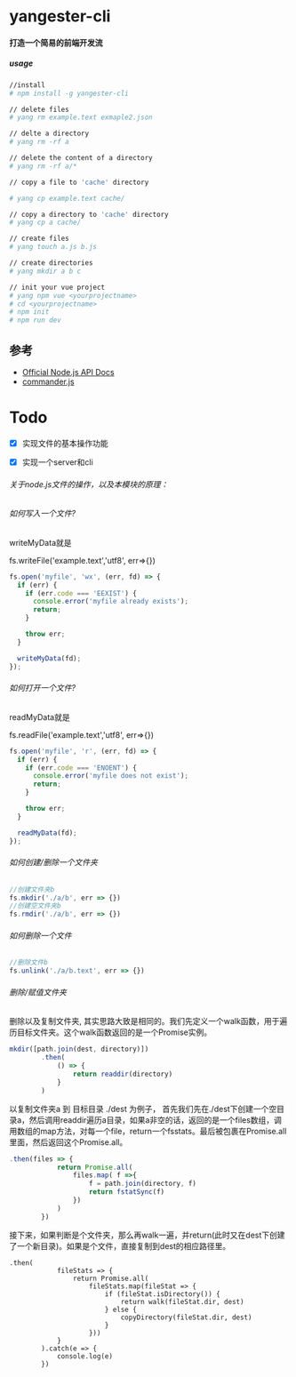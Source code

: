 # yangester-cli
#### 打造一个简易的前端开发流
##### usage
```bash
//install
# npm install -g yangester-cli

// delete files
# yang rm example.text exmaple2.json

// delte a directory
# yang rm -rf a

// delete the content of a directory
# yang rm -rf a/*

// copy a file to 'cache' directory

# yang cp example.text cache/

// copy a directory to 'cache' directory
# yang cp a cache/

// create files
# yang touch a.js b.js

// create directories
# yang mkdir a b c

// init your vue project
# yang npm vue <yourprojectname>
# cd <yourprojectname>
# npm init
# npm run dev
```
## 参考
- [Official Node.js API Docs](https://nodejs.org/dist/latest-v8.x/docs/api/)
- [commander.js](https://github.com/tj/commander.js)

# Todo
- [x] 实现文件的基本操作功能
- [x] 实现一个server和cli


###### 关于node.js文件的操作，以及本模块的原理：
###### 如何写入一个文件?
writeMyData就是

fs.writeFile('example.text','utf8', err=>{})
```javascript
fs.open('myfile', 'wx', (err, fd) => {
  if (err) {
    if (err.code === 'EEXIST') {
      console.error('myfile already exists');
      return;
    }

    throw err;
  }

  writeMyData(fd);
});
```

###### 如何打开一个文件?
readMyData就是

fs.readFile('example.text','utf8', err=>{})
```javascript
fs.open('myfile', 'r', (err, fd) => {
  if (err) {
    if (err.code === 'ENOENT') {
      console.error('myfile does not exist');
      return;
    }

    throw err;
  }

  readMyData(fd);
});
```

###### 如何创建/删除一个文件夹
```javascript
//创建文件夹b
fs.mkdir('./a/b', err => {})
//创建空文件夹b
fs.rmdir('./a/b', err => {})
```
###### 如何删除一个文件
```javascript
//删除文件b
fs.unlink('./a/b.text', err => {})
```

###### 删除/赋值文件夹
删除以及复制文件夹, 其实思路大致是相同的。我们先定义一个walk函数，用于遍历目标文件夹。这个walk函数返回的是一个Promise实例。
```javascript
mkdir([path.join(dest, directory)])
        .then(
            () => {
                return readdir(directory)
            }
        )
```
以复制文件夹a 到 目标目录 ./dest 为例子， 首先我们先在./dest下创建一个空目录a，然后调用readdir遍历a目录，如果a非空的话，返回的是一个files数组，调用数组的map方法，对每一个file，return一个fsstats。最后被包裹在Promise.all里面，然后返回这个Promise.all。
```javascript
.then(files => {
            return Promise.all(
                files.map( f =>{
                    f = path.join(directory, f)
                    return fstatSync(f)
                })
            )
        })
```
接下来，如果判断是个文件夹，那么再walk一遍，并return(此时又在dest下创建了一个新目录)。如果是个文件，直接复制到dest的相应路径里。
```javascirpt
.then(
            fileStats => {
                return Promise.all(
                    fileStats.map(fileStat => {
                        if (fileStat.isDirectory()) {    
                            return walk(fileStat.dir, dest)
                        } else {
                            copyDirectory(fileStat.dir, dest)
                        }
                    }))
            }
        ).catch(e => {
            console.log(e)
        })
```
